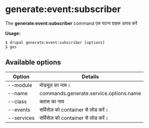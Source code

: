 # generate:event:subscriber
The **generate:event:subscriber** command एक घटना ग्राहक उत्पन्न करें

**Usage:**
```
$ drupal generate:event:subscriber [options] 
$ ges  
```

## Available options
Option | Details
-------|-------------
--module | मोड्यूल का नाम।
--name | commands.generate.service.options.name
--class | क्लास का नाम
--events | सर्विसेज़ को container से लोड करें।
--services | सर्विसेज़ को container से लोड करें।
